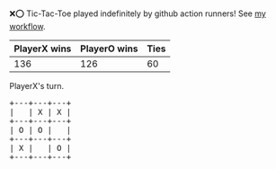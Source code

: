 :x::o: Tic-Tac-Toe played indefinitely by github action runners! See [my workflow](.github/workflows/play.yaml).

|PlayerX wins|PlayerO wins|Ties|
|-|-|-|
|136|126|60|

PlayerX's turn.

<pre>
+---+---+---+
|   | X | X |
+---+---+---+
| O | O |   |
+---+---+---+
| X |   | O |
+---+---+---+
</pre>